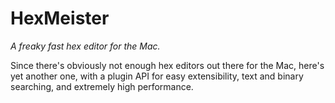 # HexMeister
*A freaky fast hex editor for the Mac.*

Since there's obviously not enough hex editors out there for the Mac, here's yet another one, with a plugin API for easy extensibility, text and binary searching, and extremely high performance.
